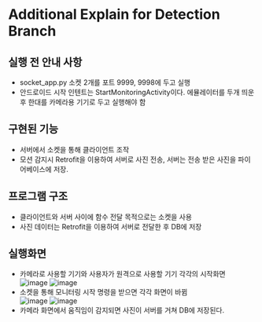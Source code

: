 # Additional Explain for Detection Branch

## 실행 전 안내 사항

- socket_app.py 소켓 2개를 포트 9999, 9998에 두고 실행
- 안드로이드 시작 인텐트는 StartMonitoringActivity이다. 에뮬레이터를 두개 띄운 후 한대를 카메라용 기기로 두고 실행해야 함

## 구현된 기능

- 서버에서 소켓을 통해 클라이언트 조작
- 모션 감지시 Retrofit을 이용하여 서버로 사진 전송, 서버는 전송 받은 사진을 파이어베이스에 저장.

## 프로그램 구조

- 클라이언트와 서버 사이에 함수 전달 목적으로는 소켓을 사용
- 사진 데이터는 Retrofit을 이용하여 서버로 전달한 후 DB에 저장

## 실행화면

- 카메라로 사용할 기기와 사용자가 원격으로 사용할 기기 각각의 시작화면 <br/>
  ![image](image/detection_1.png)
  ![image](image/detection_2.png)
- 소켓을 통해 모니터링 시작 명령을 받으면 각각 화면이 바뀜 <br/>
  ![image](image/detection_3.png)
  ![image](image/detection_4.png)
- 카메라 화면에서 움직임이 감지되면 사진이 서버를 거쳐 DB에 저장된다.
